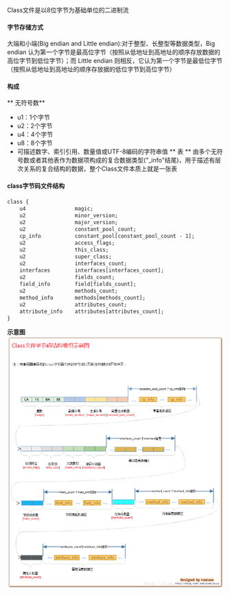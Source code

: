 Class文件是以8位字节为基础单位的二进制流

#### 字节存储方式

大端和小端\(Big endian and Little endian\):对于整型、长整型等数据类型，Big endian 认为第一个字节是最高位字节（按照从低地址到高地址的顺序存放数据的高位字节到低位字节）；而 Little endian 则相反，它认为第一个字节是最低位字节（按照从低地址到高地址的顺序存放据的低位字节到高位字节）

#### 构成

** 无符号数**

* u1：1个字节
* u2：2个字节
* u4：4个字节
* u8：8个字节
* 可描述数字、索引引用、数量值或UTF-8编码的字符串值
  ** 表 **
  由多个无符号数或者其他表作为数据项构成的复合数据类型\("\_info"结尾\)，用于描述有层次关系的复合结构的数据，整个Class文件本质上就是一张表

#### class字节码文件结构
```
class {
    u4                magic;
    u2                minor_version;
    u2                major_version;
    u2                constant_pool_count;
    cp_info           constant_pool[constant_pool_count - 1];
    u2                access_flags;
    u2                this_class;
    u2                super_class;
    u2                interfaces_count;
    interfaces        interfaces[interfaces_count];
    u2                fields_count;
    field_info        field[fields_count];
    u2                methods_count;
    method_info       methods[methods_count];
    u2                attributes_count;
    attribute_info    attributes[attributes_count];
}
```
**示意图**
![](/assets/201708092326.png)



